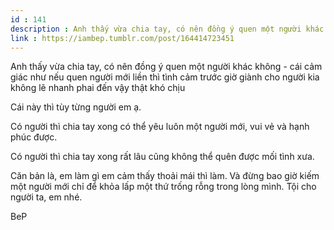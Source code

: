 ```yaml
---
id : 141
description : Anh thấy vừa chia tay, có nên đồng ý quen một người khác không - cái cảm giác như nếu quen người mới liền thì tình cảm trước giờ giành cho người kia không lẽ nhanh phai đến vậy thật khó chịu
link : https://iambep.tumblr.com/post/164414723451
---
```


Anh thấy vừa chia tay, có nên đồng ý quen một người khác không - cái cảm
giác như nếu quen người mới liền thì tình cảm trước giờ giành cho người
kia không lẽ nhanh phai đến vậy thật khó chịu

Cái này thì tùy từng người em ạ.

Có người thì chia tay xong có thể yêu luôn một người mới, vui vẻ và hạnh
phúc được.

Có người thì chia tay xong rất lâu cũng không thể quên được mối tình xưa.

Căn bản là, em làm gì em cảm thấy thoải mái thì làm. Và đừng bao giờ kiếm
một người mới chỉ để khỏa lấp một thứ trống rỗng trong lòng mình. Tội cho
người ta, em nhé.

BeP
